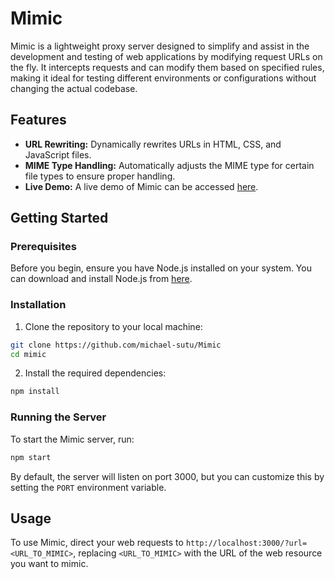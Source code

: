 # Mimic

Mimic is a lightweight proxy server designed to simplify and assist in the development and testing of web applications by modifying request URLs on the fly. It intercepts requests and can modify them based on specified rules, making it ideal for testing different environments or configurations without changing the actual codebase.

## Features

- **URL Rewriting:** Dynamically rewrites URLs in HTML, CSS, and JavaScript files.
- **MIME Type Handling:** Automatically adjusts the MIME type for certain file types to ensure proper handling.
- **Live Demo:** A live demo of Mimic can be accessed [here](https://mimic-bfcf.onrender.com/).

## Getting Started

### Prerequisites

Before you begin, ensure you have Node.js installed on your system. You can download and install Node.js from [here](https://nodejs.org/).

### Installation

1. Clone the repository to your local machine:

```sh
git clone https://github.com/michael-sutu/Mimic
cd mimic
```

2. Install the required dependencies:

```sh
npm install
```

### Running the Server

To start the Mimic server, run:

```sh
npm start
```

By default, the server will listen on port 3000, but you can customize this by setting the `PORT` environment variable.

## Usage

To use Mimic, direct your web requests to `http://localhost:3000/?url=<URL_TO_MIMIC>`, replacing `<URL_TO_MIMIC>` with the URL of the web resource you want to mimic.
